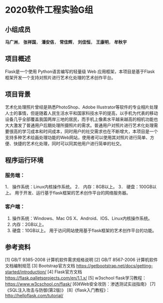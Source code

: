 # 2020软件工程实验G组
## 小组成员
**马广洲**， **张祥国**， **潘安佶**， **常佳辉**， **刘佳恒**， **王康明**， **牟秋宇**

## 项目概述
Flask是一个使用 Python语言编写的轻量级 Web 应用框架，本项目是基于Flask框架开发一个支持对照片进行艺术化处理的艺术创作平台。

## 项目背景
艺术化处理照片曾经是熟悉PhotoShop、Adobe Illustrator等软件的专业相片处理人士的事情，但是随着人民生活水平和国家科技水平的提高，以手机为代表的移动设备几乎全部覆盖我国两岸三地的居民，而手机上像素水平越来越高的相机功能也大大激发了普通用户后期处理所摄照片的需求。普通用户对照片进行艺术化处理需要很高的学习成本和时间成本，同时用户的社交需求也在不断增大，本项目是一个支持多种艺术绘画处理功能的Web网站，使用者可以使用其对照片进行简单、方便、快捷的艺术化处理，同时可以同其他用户进行简单的社交。

## 程序运行环境

### 服务端：
1．	操作系统：Linux内核操作系统。
2．	内存：8GB以上。
3．	硬盘：100GB以上。
用于开发、运行基于flask框架的艺术创作平台的网络服务器。

### 客户端：
1.	操作系统：Windows、Mac OS X、Android、IOS、Linux内核操作系统。
2.	内存：2GB以上。
3.	硬盘：10GB以上。
用于访问网站使用基于flask框架的艺术创作平台的功能。


## 参考资料
[1] GB/T 9385-2008  计算机软件需求规格说明 
[2] GB/T 8567-2006  计算机软件文档编制规范
[3] Bootstrap官方文档 https://getbootstrap.net/docs/getting-started/introduction/
[4] Flask官方文档 https://flask.palletsprojects.com/en/1.1.x/
[5] w3school flask学习教程：https://www.w3cschool.cn/flask/
[6]《Web安全攻防：渗透测试实战指南》
[7]《SQL注入攻击与防御(第2版)》
[8]《flask入门教程》：http://helloflask.com/tutorial/
